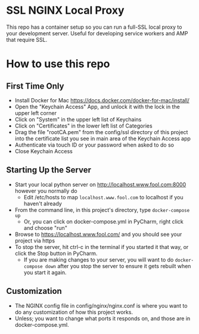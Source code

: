 SSL NGINX Local Proxy
=====================

This repo has a container setup so you can run a full-SSL local proxy to your development server. Useful for developing service workers and AMP that require SSL.

How to use this repo
====================

First Time Only
---------------
* Install Docker for Mac https://docs.docker.com/docker-for-mac/install/
* Open the "Keychain Access" App, and unlock it with the lock in the upper left corner
* Click on "System" in the upper left list of Keychains
* Click on "Certificates" in the lower left list of Categories
* Drag the file "rootCA.pem" from the config/ssl directory of this project into the certificate list you see in main area of the Keychain Access app
* Authenticate via touch ID or your password when asked to do so
* Close Keychain Access

Starting Up the Server
----------------------
* Start your local python server on http://localhost.www.fool.com:8000 however you normally do
    * Edit /etc/hosts to map `localhost.www.fool.com` to localhost if you haven't already
* From the command line, in this project's directory, type `docker-compose up`
    * Or, you can click on docker-compose.yml in PyCharm, right click and choose "run"
* Browse to https://localhost.www.fool.com/ and you should see your project via https
* To stop the server, hit ctrl-c in the terminal if you started it that way, or click the Stop button in PyCharm.
    * If you are making changes to your server, you will want to do `docker-compose down` after you stop the server to ensure it gets rebuilt when you start it again.

Customization
--------------

* The NGINX config file in config/nginx/nginx.conf is where you want to do any customization of how this project works.
* Unless; you want to change what ports it responds on, and those are in docker-compose.yml.
